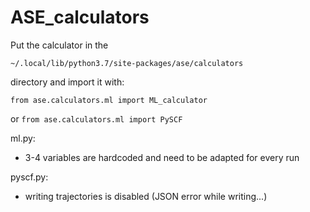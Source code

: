 # ASE_calculators
Put the calculator in the

```~/.local/lib/python3.7/site-packages/ase/calculators ```

directory and import it with:

```from ase.calculators.ml import ML_calculator ```

or
```from ase.calculators.ml import PySCF```



ml.py:
 - 3-4 variables are hardcoded and need to be adapted for every run

pyscf.py:
- writing trajectories is disabled (JSON error while writing...)
